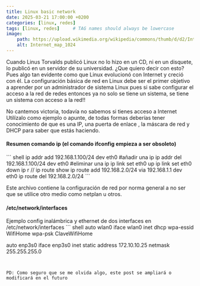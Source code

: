 ```yaml
---
title: Linux basic network 
date: 2025-03-21 17:00:00 +0200
categories: [linux, redes] 
tags: [linux, redes]     # TAG names should always be lowercase
image:
    path: https://upload.wikimedia.org/wikipedia/commons/thumb/d/d2/Internet_map_1024.jpg/1024px-Internet_map_1024.jpg
    alt: Internet_map_1024
---
```


Cuando Linus Torvalds publicó Linux no lo hizo en un CD, ni en un disquete, lo publicó en un servidor de su universidad. 
¿Que quiero decir con esto? Pues algo tan evidente como que Linux evolucionó con Internet y creció con él. 
La configuración básica de red en Linux debe ser el primer objetivo a aprender por un administrador de sistema Linux 
pues si sabe configurar el acceso a la red de redes entonces ya no solo se tiene un sistema, se tiene un sistema con acceso a la red!! 

No cantemos victoria, todavía no sabemos si tienes acceso a Internet
Utilízalo como ejemplo o apunte, de todas formas deberías tener conocimiento de que es una IP, una puerta de enlace
 , la máscara de red y DHCP para saber que estás haciendo.


<h4>Resumen comando ip (el comando ifconfig empieza a ser obsoleto)</h4>
``` shell
ip addr add 192.168.1.100/24 dev eth0 #añadir una ip
ip addr del 192.168.1.100/24 dev eth0 #eliminar una ip
ip link set eth0 up
ip link set eth0 down
ip r // ip route show 
ip route add 192.168.2.0/24 via 192.168.1.1 dev eth0
ip route del 192.168.2.0/24
```

Este archivo contiene la configuración de red por norma general a no ser que se utilice otro medio como netplan u otros.
<h4>/etc/network/interfaces</h4>
Ejemplo config inalámbrica y ethernet de dos interfaces en /etc/network/interfaces
``` shell
auto wlan0
iface wlan0 inet dhcp
wpa-essid WifiHome
wpa-psk ClaveWifiHome


auto enp3s0
iface enp3s0 inet static
address 172.10.10.25
netmask 255.255.255.0
```


PD: Como seguro que se me olvida algo, este post se ampliará o modificará en el futuro